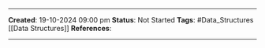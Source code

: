 _____
**Created**: 19-10-2024 09:00 pm
**Status**: Not Started
**Tags**: #Data_Structures [[Data Structures]]
**References**: 
______

